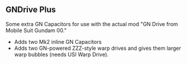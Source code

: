 ## GNDrive Plus
Some extra GN Capacitors for use with the actual mod "GN Drive from Mobile Suit Gundam 00." 
  * Adds two Mk2 inline GN Capacitors
  * Adds two GN-powered ZZZ-style warp drives and gives them larger warp bubbles (needs USI Warp Drive).